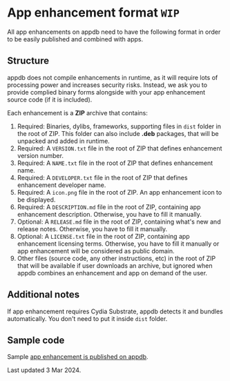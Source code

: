 # App enhancement format ```WIP```

All app enhancements on appdb need to have the following format in order to be easily published and combined with apps.

## Structure

appdb does not compile enhancements in runtime, as it will require lots of processing power and increases security risks. Instead, we ask you to provide complied binary forms alongside with your app enhancement source code (if it is included).

Each enhancement is a **ZIP** archive that contains:

1. Required: Binaries, dylibs, frameworks, supporting files in ```dist``` folder in the root of ZIP. This folder can also include **.deb** packages, that will be unpacked and added in runtime.
2. Required: A ```VERSION.txt``` file in the root of ZIP that defines enhancement version number.
3. Required: A ```NAME.txt``` file in the root of ZIP that defines enhancement name.
4. Required: A ```DEVELOPER.txt``` file in the root of ZIP that defines enhancement developer name.
5. Required: A ```icon.png``` file in the root of ZIP. An app enhancement icon to be displayed.
6. Required: A ```DESCRIPTION.md``` file in the root of ZIP, containing app enhancement description. Otherwise, you have to fill it manually.
7. Optional: A ```RELEASE.md``` file in the root of ZIP, containing what's new and release notes. Otherwise, you have to fill it manually.
8. Optional: A ```LICENSE.txt``` file in the root of ZIP, containing app enhancement licensing terms. Otherwise, you have to fill it manually or app enhancement will be considered as public domain.
9. Other files (source code, any other instructions, etc) in the root of ZIP that will be available if user downloads an archive, but ignored when appdb combines an enhancement and app on demand of the user.

## Additional notes

If app enhancement requires Cydia Substrate, appdb detects it and bundles automatically. You don't need to put it inside ```dist``` folder.

## Sample code

Sample [app enhancement is published on appdb](#).

Last updated 3 Mar 2024.
